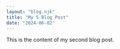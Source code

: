 ```yaml
---
layout: "blog.njk"
title: "My 5 Blog Post"
date: "2024-06-02"
---
```


This is the content of my second blog post.
